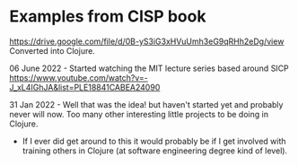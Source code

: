# Examples from CISP book
https://drive.google.com/file/d/0B-yS3iG3xHVuUmh3eG9qRHh2eDg/view
Converted into Clojure.

06 June 2022 - Started watching the MIT lecture series based around SICP
https://www.youtube.com/watch?v=-J_xL4IGhJA&list=PLE18841CABEA24090

31 Jan 2022 - Well that was the idea! but haven't started yet and probably never will now. Too many other interesting little projects to be doing in Clojure.
*    If I ever did get around to this it would probably be if I get involved with training others in Clojure (at software engineering degree kind of level).